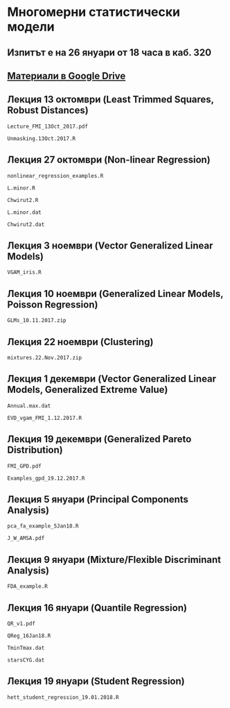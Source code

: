 # Многомерни статистически модели

## Изпитът е на **26 януари от 18 часа в каб. 320**

## [Материали в Google Drive](https://drive.google.com/open?id=0B9KPBumBXve9c1djRG10YUdYa1U)

## Лекция 13 октомври (Least Trimmed Squares, Robust Distances)

    Lecture_FMI_13Oct_2017.pdf

    Unmasking.13Oct.2017.R

## Лекция 27 октомври (Non-linear Regression)

    nonlinear_regression_examples.R
    
    L.minor.R
    
    Chwirut2.R
    
    L.minor.dat
    
    Chwirut2.dat

## Лекция 3 ноември (Vector Generalized Linear Models)
  
    VGAM_iris.R

## Лекция 10 ноември (Generalized Linear Models, Poisson Regression)
    
    GLMs_10.11.2017.zip
    
## Лекция 22 ноември (Clustering)

    mixtures.22.Nov.2017.zip
    
## Лекция 1 декември (Vector Generalized Linear Models, Generalized Extreme Value)

    Annual.max.dat
    
    EVD_vgam_FMI_1.12.2017.R
    
## Лекция 19 декември (Generalized Pareto Distribution)

    FMI_GPD.pdf
    
    Examples_gpd_19.12.2017.R  

## Лекция 5 януари (Principal Components Analysis)

    pca_fa_example_5Jan18.R
    
    J_W_AMSA.pdf
    
## Лекция 9 януари (Mixture/Flexible Discriminant Analysis)

    FDA_example.R
    
## Лекция 16 януари (Quantile Regression)

    QR_v1.pdf
    
    QReg_16Jan18.R
    
    TminTmax.dat
    
    starsCYG.dat

## Лекция 19 януари (Student Regression)

    hett_student_regression_19.01.2018.R
